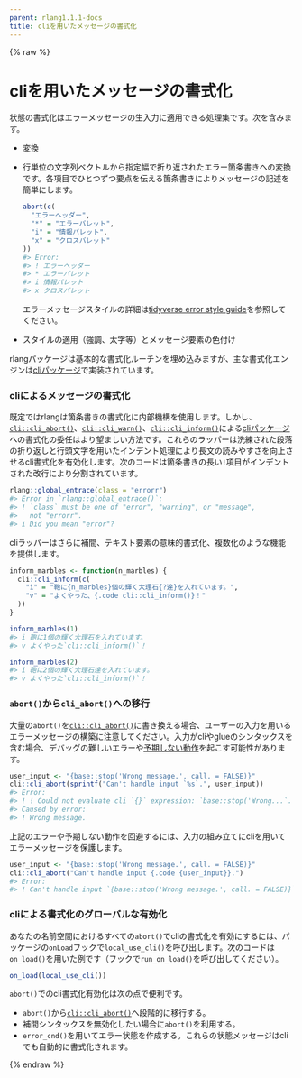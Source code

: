 ```yaml
---
parent: rlang1.1.1-docs
title: cliを用いたメッセージの書式化
---
```


{% raw %}

# cliを用いたメッセージの書式化

状態の書式化はエラーメッセージの生入力に適用できる処理集です。次を含みます。

- 変換
- 
  行単位の文字列ベクトルから指定幅で折り返されたエラー箇条書きへの変換です。各項目でひとつずつ要点を伝える箇条書きによりメッセージの記述を簡単にします。
  
  ```r
  abort(c(
    "エラーヘッダー",
    "*" = "エラーバレット",
    "i" = "情報バレット",
    "x" = "クロスバレット"
  ))
  #> Error:
  #> ! エラーヘッダー
  #> * エラーバレット
  #> i 情報バレット
  #> x クロスバレット
  ```
  
  エラーメッセージスタイルの詳細は[tidyverse error style guide](https://style.tidyverse.org/error-messages.html)を参照してください。

- スタイルの適用（強調、太字等）とメッセージ要素の色付け

rlangパッケージは基本的な書式化ルーチンを埋め込みますが、主な書式化エンジンは[cliパッケージ](https://cli.r-lib.org/)で実装されています。

### cliによるメッセージの書式化

既定ではrlangは箇条書きの書式化に内部機構を使用します。しかし、[`cli::cli_abort()`](https://cli.r-lib.org/reference/cli_abort.html)、[`cli::cli_warn()`](https://cli.r-lib.org/reference/cli_abort.html)、[`cli::cli_inform()`](https://cli.r-lib.org/reference/cli_abort.html)による[cliパッケージ](https://cli.r-lib.org/)への書式化の委任はより望ましい方法です。これらのラッパーは洗練された段落の折り返しと行頭文字を用いたインデント処理により長文の読みやすさを向上させるcli書式化を有効化します。次のコードは箇条書きの長い`!`項目がインデントされた改行により分割されています。

```r
rlang::global_entrace(class = "errorr")
#> Error in `rlang::global_entrace()`:
#> ! `class` must be one of "error", "warning", or "message",
#>   not "errorr".
#> i Did you mean "error"?
```

cliラッパーはさらに補間、テキスト要素の意味的書式化、複数化のような機能を提供します。

```r
inform_marbles <- function(n_marbles) {
  cli::cli_inform(c(
    "i" = "鞄に{n_marbles}個の輝く大理石{?達}を入れています。",
    "v" = "よくやった、{.code cli::cli_inform()}！"
  ))
}

inform_marbles(1)
#> i 鞄に1個の輝く大理石を入れています。
#> v よくやった`cli::cli_inform()`！

inform_marbles(2)
#> i 鞄に2個の輝く大理石達を入れています。
#> v よくやった`cli::cli_inform()`！
```

### `abort()`から`cli_abort()`への移行

大量の`abort()`を[`cli::cli_abort()`](cli_abort.html)に書き換える場合、ユーザーの入力を用いるエラーメッセージの構築に注意してください。入力がcliやglueのシンタックスを含む場合、デバッグの難しいエラーや[予期しない動作](https://xkcd.com/327/)を起こす可能性があります。

```r
user_input <- "{base::stop('Wrong message.', call. = FALSE)}"
cli::cli_abort(sprintf("Can't handle input `%s`.", user_input))
#> Error:
#> ! ! Could not evaluate cli `{}` expression: `base::stop('Wrong...`.
#> Caused by error: 
#> ! Wrong message.
```

上記のエラーや予期しない動作を回避するには、入力の組み立てにcliを用いてエラーメッセージを保護します。

```r
user_input <- "{base::stop('Wrong message.', call. = FALSE)}"
cli::cli_abort("Can't handle input {.code {user_input}}.")
#> Error:
#> ! Can't handle input `{base::stop('Wrong message.', call. = FALSE)}`.
```

### cliによる書式化のグローバルな有効化

あなたの名前空間におけるすべての`abort()`でcliの書式化を有効にするには、パッケージの`onLoad`フックで`local_use_cli()`を呼び出します。次のコードは`on_load()`を用いた例です（フックで`run_on_load()`を呼び出してください）。

```r
on_load(local_use_cli())
```

`abort()`でのcli書式化有効化は次の点で便利です。

- `abort()`から[`cli::cli_abort()`](https://cli.r-lib.org/reference/cli_abort.html)へ段階的に移行する。
- 補間シンタックスを無効化したい場合に`abort()`を利用する。
- `error_cnd()`を用いてエラー状態を作成する。これらの状態メッセージはcliでも自動的に書式化されます。

{% endraw %}
